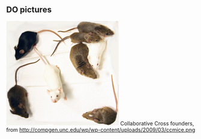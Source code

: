 ## DO pictures

[![CC founders](ccmice_thumbnail.png)](ccmice.png)
Collaborative Cross founders, from <http://compgen.unc.edu/wp/wp-content/uploads/2009/03/ccmice.png>
